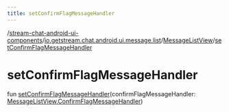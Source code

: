 ```yaml
---
title: setConfirmFlagMessageHandler
---
```

/[stream-chat-android-ui-components](../../index.md)/[io.getstream.chat.android.ui.message.list](../index.md)/[MessageListView](index.md)/[setConfirmFlagMessageHandler](setConfirmFlagMessageHandler.md)  
  
  
  
# setConfirmFlagMessageHandler  
fun [setConfirmFlagMessageHandler](setConfirmFlagMessageHandler.md)(confirmFlagMessageHandler: [MessageListView.ConfirmFlagMessageHandler](ConfirmFlagMessageHandler/index.md))
